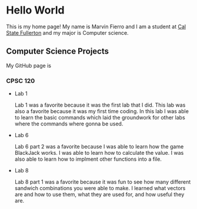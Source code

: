 # Hello World

This is my home page! My name is Marvin Fierro and I am a student at [Cal State Fullerton](http://www.fullerton.edu/) and my major is Computer science.

## Computer Science Projects

My GitHub page is 

### CPSC 120

* Lab 1

    Lab 1 was a favorite because it was the first lab that I did. This lab was also a favorite because it was my first time coding. In this lab I was able to learn the basic commands which laid the groundwork for other labs where the commands where gonna be used.


* Lab 6

    Lab 6 part 2 was a favorite because I was able to learn how the game BlackJack works. I was able to learn how to calculate the value. I was also able to learn how to implment other functions into a file.



* Lab 8

    Lab 8 part 1 was a favorite because it was fun to see how many different sandwich combinations you were able to make. I learned what vectors are and how to use them, what they are used for, and how useful they are.